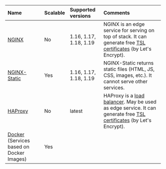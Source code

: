 Name                                                                                 | Scalable | Supported versions     | Comments
:----------------------------------------------------------------------------------- | :------- | :--------------------- | :--------------------------------------------------------------------------------------------------------------------------------------------------------------------------------
[NGINX](/services/other-services/nginx/)                                             | No       | 1.16, 1.17, 1.18, 1.19 | NGINX is an edge service for serving on top of stack. It can generate free [TSL certificates](/platform/domains-and-certificates/) (by Let's Encrypt).
[NGINX-Static](/services/other-services/nginx-static/)                               | Yes      | 1.16, 1.17, 1.18, 1.19 | NGINX-Static returns static files (HTML, JS, CSS, images, etc.). It cannot serve other services.
[HAProxy](/services/other-services/haproxy/)                                         | No       | latest                 | HAProxy is a [load balancer](/platform/balancing/). May be used as edge service. It can generate free [TSL certificates](/platform/domains-and-certificates/) (by Let's Encrypt).
[Docker](/services/other-services/docker-service/) (Services based on Docker Images) | Yes
